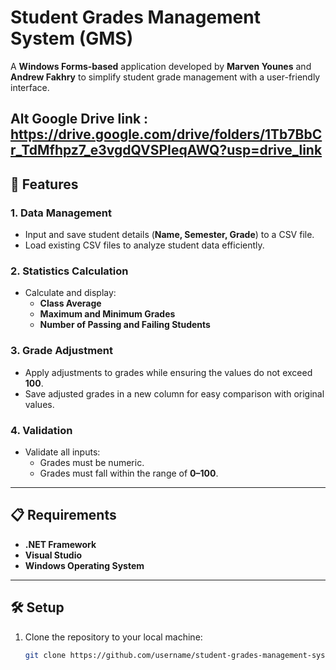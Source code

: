 # Student Grades Management System (GMS)

A **Windows Forms-based** application developed by **Marven Younes** and **Andrew Fakhry** to simplify student grade management with a user-friendly interface. 

Alt Google Drive link :[ https://drive.google.com/drive/folders/1Tb7BbCr_TdMfhpz7_e3vgdQVSPIeqAWQ?usp=drive_link
](https://drive.google.com/drive/folders/1Tb7BbCr_TdMfhpz7_e3vgdQVSPIeqAWQ?usp=sharing)
---

## 🚀 Features

### 1. **Data Management**
- Input and save student details (**Name, Semester, Grade**) to a CSV file.
- Load existing CSV files to analyze student data efficiently.

### 2. **Statistics Calculation**
- Calculate and display:
  - **Class Average**
  - **Maximum and Minimum Grades**
  - **Number of Passing and Failing Students**

### 3. **Grade Adjustment**
- Apply adjustments to grades while ensuring the values do not exceed **100**.
- Save adjusted grades in a new column for easy comparison with original values.

### 4. **Validation**
- Validate all inputs:
  - Grades must be numeric.
  - Grades must fall within the range of **0–100**.

---

## 📋 Requirements
- **.NET Framework**
- **Visual Studio**
- **Windows Operating System**

---

## 🛠️ Setup
1. Clone the repository to your local machine:
   ```bash
   git clone https://github.com/username/student-grades-management-system.git

